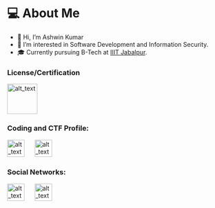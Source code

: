 # 💻 About Me

- 👋 Hi, I’m Ashwin Kumar
- 👀 I’m interested in Software Development and Information Security.
- 🎓 Currently pursuing B-Tech at [IIIT Jabalpur](https://www.iiitdmj.ac.in).

### License/Certification

[<img alt="alt_text" width="70px" src="https://user-images.githubusercontent.com/56394186/195102261-21cce15d-e1b9-405f-936c-12b4cbddf5a6.png" />](https://www.credly.com/badges/e632affe-f6a4-4573-849a-e00c667b8f05?source=linked_in_profile)


### Coding and CTF Profile:

[<img alt="alt_text" width="40px" src="https://leetcode.com/static/images/LeetCode_logo_rvs.png" />](https://leetcode.com/BT-7274/) &nbsp;&nbsp;&nbsp;&nbsp;   [<img alt="alt_text" width="40px" src="https://www.svgrepo.com/show/331423/hack-the-box.svg" />](https://app.hackthebox.com/profile/279478)

### Social Networks:
[<img alt="alt_text" width="40px" src="https://camo.githubusercontent.com/8c244a7a7b8a6e767d241c9a6c5e1b5e13ea693770c52bbc3fe564ba4044a4c9/68747470733a2f2f63646e2d69636f6e732d706e672e666c617469636f6e2e636f6d2f3531322f3137342f3137343835372e706e67" />](https://www.linkedin.com/in/ashwin-kumar-874453193/) &nbsp;&nbsp;&nbsp;&nbsp;  [<img alt="alt_text" width="40px" src="https://camo.githubusercontent.com/52236c55f6117e35021b99656dcec5848035f7f8d8cb7a55c918c1f0cceccd97/68747470733a2f2f63646e2d69636f6e732d706e672e666c617469636f6e2e636f6d2f3531322f3137342f3137343835352e706e67" />](https://www.instagram.com/its_ashwink/)
